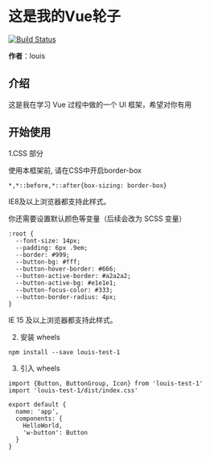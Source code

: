 # 这是我的Vue轮子

[![Build Status](https://www.travis-ci.org/C-Schafe/myWheels.svg?branch=master)](https://www.travis-ci.org/C-Schafe/myWheels)

**作者**：louis

## 介绍

这是我在学习 Vue 过程中做的一个 UI 框架，希望对你有用

## 开始使用

1.CSS 部分

使用本框架前, 请在CSS中开启border-box

```
*,*::before,*::after{box-sizing: border-box}
```
IE8及以上浏览器都支持此样式。

你还需要设置默认颜色等变量（后续会改为 SCSS 变量）
```
:root {
  --font-size: 14px;
  --padding: 6px .9em;
  --border: #999;
  --button-bg: #fff;
  --button-hover-border: #666;
  --button-active-border: #a2a2a2;
  --button-active-bg: #e1e1e1;
  --button-focus-color: #333;
  --button-border-radius: 4px;
}
```
IE 15 及以上浏览器都支持此样式。

2. 安装 wheels
```
npm install --save louis-test-1
```
3. 引入 wheels
```
import {Button, ButtonGroup, Icon} from 'louis-test-1'
import 'louis-test-1/dist/index.css'

export default {
  name: 'app',
  components: {
    HelloWorld,
    'w-button': Button
  }
}
```

